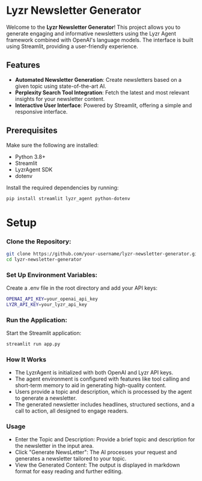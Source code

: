 # Lyzr Newsletter Generator

Welcome to the **Lyzr Newsletter Generator**! This project allows you to generate engaging and informative newsletters using the Lyzr Agent framework combined with OpenAI's language models. The interface is built using Streamlit, providing a user-friendly experience.

## Features

- **Automated Newsletter Generation**: Create newsletters based on a given topic using state-of-the-art AI.
- **Perplexity Search Tool Integration**: Fetch the latest and most relevant insights for your newsletter content.
- **Interactive User Interface**: Powered by Streamlit, offering a simple and responsive interface.

## Prerequisites

Make sure the following are installed:

- Python 3.8+
- Streamlit
- LyzrAgent SDK
- dotenv

Install the required dependencies by running:

```bash
pip install streamlit lyzr_agent python-dotenv
```
# Setup

### Clone the Repository:

```bash
git clone https://github.com/your-username/lyzr-newsletter-generator.git
cd lyzr-newsletter-generator
```

### Set Up Environment Variables:
Create a .env file in the root directory and add your API keys:
```bash
OPENAI_API_KEY=your_openai_api_key
LYZR_API_KEY=your_lyzr_api_key
```

### Run the Application:
Start the Streamlit application:
```bash
streamlit run app.py
```

### How It Works
- The LyzrAgent is initialized with both OpenAI and Lyzr API keys.
- The agent environment is configured with features like tool calling and short-term memory to aid in generating high-quality content.
- Users provide a topic and description, which is processed by the agent to generate a newsletter.
- The generated newsletter includes headlines, structured sections, and a call to action, all designed to engage readers.

### Usage
- Enter the Topic and Description: Provide a brief topic and description for the newsletter in the input area.
- Click "Generate NewsLetter": The AI processes your request and generates a newsletter tailored to your topic.
- View the Generated Content: The output is displayed in markdown format for easy reading and further editing.